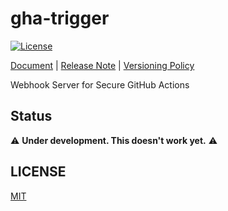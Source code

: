 # gha-trigger

[![License](http://img.shields.io/badge/license-mit-blue.svg?style=flat-square)](https://raw.githubusercontent.com/suzuki-shunsuke/gha-trigger/main/LICENSE)

[Document](https://suzuki-shunsuke.github.io/gha-trigger/) | [Release Note](https://github.com/suzuki-shunsuke/gha-trigger/releases) | [Versioning Policy](https://github.com/suzuki-shunsuke/versioning-policy/blob/v0.1.0/POLICY.md)

Webhook Server for Secure GitHub Actions

## Status

:warning: **Under development. This doesn't work yet.** :warning:

## LICENSE

[MIT](LICENSE)
